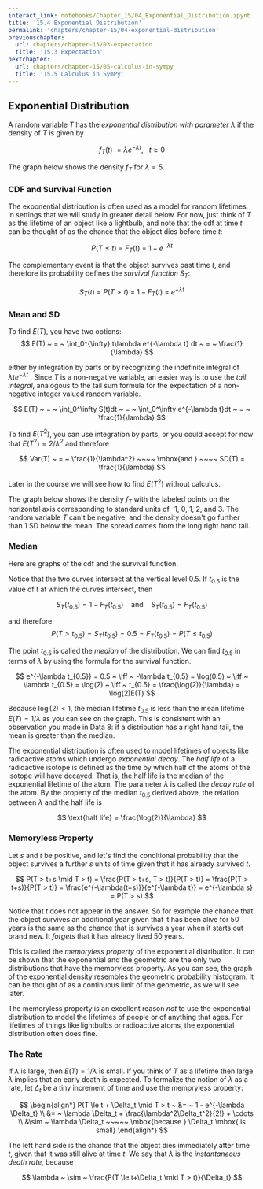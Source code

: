 ```yaml
---
interact_link: notebooks/Chapter_15/04_Exponential_Distribution.ipynb
title: '15.4 Exponential Distribution'
permalink: 'chapters/chapter-15/04-exponential-distribution'
previouschapter:
  url: chapters/chapter-15/03-expectation
  title: '15.3 Expectation'
nextchapter:
  url: chapters/chapter-15/05-calculus-in-sympy
  title: '15.5 Calculus in SymPy'
---
```


## Exponential Distribution

A random variable $T$ has the *exponential distribution with parameter $\lambda$* if the density of $T$ is given by

$$
f_T(t) ~ = \lambda e^{-\lambda t}, ~~~ t \ge 0
$$

The graph below shows the density $f_T$ for $\lambda = 5$.

### CDF and Survival Function
The exponential distribution is often used as a model for random lifetimes, in settings that we will study in greater detail below. For now, just think of $T$ as the lifetime of an object like a lightbulb, and note that the cdf at time $t$ can be thought of as the chance that the object dies before time $t$:

$$
P(T \le t) ~ = ~ F_T(t) ~ = ~ 1 - e^{-\lambda t}
$$

The complementary event is that the object survives past time $t$, and therefore its probability defines the *survival function* $S_T$:

$$
S_T(t) ~ = ~ P(T > t) ~ = ~ 1 - F_T(t) ~ = ~ e^{-\lambda t}
$$

### Mean and SD
To find $E(T)$, you have two options:
$$
E(T) ~ = ~ \int_0^{\infty} t\lambda e^{-\lambda t} dt ~ = ~ \frac{1}{\lambda}
$$

either by integration by parts or by recognizing the indefinite integral of $\lambda te^{-\lambda t}$ . Since $T$ is a non-negative variable, an easier way is to use the *tail integral*, analogous to the tail sum formula for the expectation of a non-negative integer valued random variable.

$$
E(T) ~ = ~ \int_0^\infty S(t)dt ~ = ~ \int_0^\infty e^{-\lambda t}dt ~ = ~ \frac{1}{\lambda}
$$

To find $E(T^2)$, you can use integration by parts, or you could accept for now that $E(T^2) = 2/\lambda^2$ and therefore 

$$
Var(T) ~ = ~ \frac{1}{\lambda^2} ~~~~ \mbox{and } ~~~~ SD(T) = \frac{1}{\lambda}
$$

Later in the course we will see how to find $E(T^2)$ without calculus.

The graph below shows the density $f_T$ with the labeled points on the horizontal axis corresponding to standard units of -1, 0, 1, 2, and 3. The random variable $T$ can't be negative, and the density doesn't go further than 1 SD below the mean. The spread comes from the long right hand tail.

### Median
Here are graphs of the cdf and the survival function.

Notice that the two curves intersect at the vertical level 0.5. If $t_{0.5}$ is the value of $t$ at which the curves intersect, then

$$
S_T(t_{0.5}) = 1 - F_T(t_{0.5}) ~~~~ \text{and} ~~~~ S_T(t_{0.5}) = F_T(t_{0.5})
$$

and therefore
$$
P(T > t_{0.5}) = S_T(t_{0.5}) = 0.5 = F_T(t_{0.5}) = P(T \le t_{0.5})
$$

The point $t_{0.5}$ is called the *median* of the distribution. We can find $t_{0.5}$ in terms of $\lambda$ by using the formula for the survival function.

$$
e^{-\lambda t_{0.5}} = 0.5 ~ \iff ~ -\lambda t_{0.5} = \log(0.5) ~ \iff ~ \lambda t_{0.5} =  \log(2) ~ \iff ~ t_{0.5} = \frac{\log(2)}{\lambda} = \log(2)E(T)
$$

Because $\log(2) < 1$, the median lifetime $t_{0.5}$ is less than the mean lifetime $E(T) = 1/\lambda$ as you can see on the graph. This is consistent with an observation you made in Data 8: if a distribution has a right hand tail, the mean is greater than the median.

The exponential distribution is often used to model lifetimes of objects like radioactive atoms which undergo *exponential decay*. The *half life* of a radioactive isotope is defined as the time by which half of the atoms of the isotope will have decayed. That is, the half life is the median of the exponential lifetime of the atom. The parameter $\lambda$ is called the *decay rate* of the atom. By the property of the median $t_{0.5}$ derived above, the relation between $\lambda$ and the half life is

$$
\text{half life} = \frac{\log(2)}{\lambda}
$$

### Memoryless Property
Let $s$ and $t$ be positive, and let's find the conditional probability that the object survives a further $s$ units of time given that it has already survived $t$.

$$
P(T > t+s \mid T > t) = \frac{P(T > t+s, T > t)}{P(T > t)} 
= \frac{P(T > t+s)}{P(T > t)} = \frac{e^{-\lambda(t+s)}}{e^{-\lambda t}}
= e^{-\lambda s} = P(T > s)
$$

Notice that $t$ does not appear in the answer. So for example the chance that the object survives an additional year given that it has been alive for 50 years is the same as the chance that is survives a year when it starts out brand new. It *forgets* that it has already lived 50 years. 

This is called the *memoryless property* of the exponential distribution. It can be shown that the exponential and the geometric are the only two distributions that have the memoryless property. As you can see, the graph of the exponential density resembles the geometric probability histogram. It can be thought of as a continuous limit of the geometric, as we will see later.

The memoryless property is an excellent reason *not* to use the exponential distribution to model the lifetimes of people or of anything that ages. For lifetimes of things like lightbulbs or radioactive atoms, the exponential distribution often does fine.

### The Rate
If $\lambda$ is large, then $E(T) = 1/\lambda$ is small. If you think of $T$ as a lifetime then large $\lambda$ implies that an early death is expected. To formalize the notion of $\lambda$ as a rate, let $\Delta_t$ be a tiny increment of time and use the memoryless property:

$$
\begin{align*}
P(T \le t + \Delta_t \mid T > t ~ &= ~ 1 - e^{-\lambda \Delta_t} \\
&= ~ \lambda \Delta_t + \frac{\lambda^2\Delta_t^2}{2!} + \cdots \\
&\sim ~ \lambda \Delta_t ~~~~~ \mbox{because } \Delta_t \mbox{ is small}
\end{align*}
$$

The left hand side is the chance that the object dies immediately after time $t$, given that it was still alive at time $t$. We say that $\lambda$ is the *instantaneous death rate*, because

$$
\lambda ~ \sim ~ \frac{P(T \le t+\Delta_t \mid T > t)}{\Delta_t}
$$

